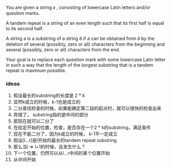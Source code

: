 You are given a string 𝑠
, consisting of lowercase Latin letters and/or question marks.

A tandem repeat is a string of an even length such that its first half is equal to its second half.

A string 𝑎
 is a substring of a string 𝑏
 if 𝑎
 can be obtained from 𝑏
 by the deletion of several (possibly, zero or all) characters from the beginning and several (possibly, zero or all) characters from the end.

Your goal is to replace each question mark with some lowercase Latin letter in such a way that the length of the longest substring that is a tandem repeat is maximum possible.

### ideas
1. 假设最长的substring的长度是 2 * k
2. 显然k成立的时候，k-1也是成立的
3. 二分查找检查的时候，如果能确定第二段的起点时，就可以很快的检查出来
4. 弄错了， substring指的是中间的部分
5. 那现在就可以二分了
6. 在给定开始的位置，检查，是否存在一个2 * k的substring，满足条件
7. 现在不能二分了，因为k成立的时候， k-1不一定成立
8. 假设[l...r]是l开始的最长的tandem repeat substring
9. 那么当l => l+1的时候，会发生什么？
10. 下一个位置，仍然可以从l...r中间的某个位置开始
11. 从中间开始
